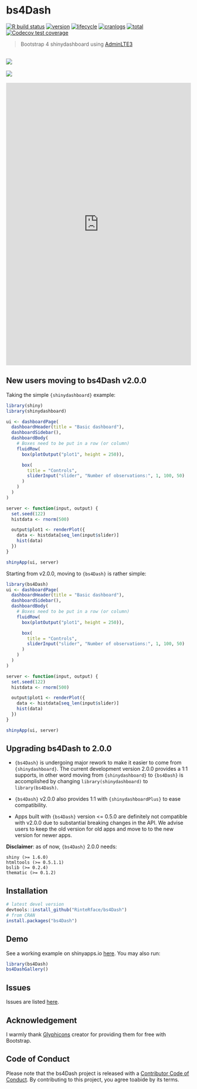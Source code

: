 # bs4Dash 

[![R build status](https://github.com/RinteRface/bs4Dash/workflows/R-CMD-check/badge.svg)](https://github.com/RinteRface/bs4Dash/actions)
[![version](https://www.r-pkg.org/badges/version/bs4Dash)](https://CRAN.R-project.org/package=bs4Dash)
[![lifecycle](https://img.shields.io/badge/lifecycle-maturing-ff69b4.svg)](https://www.tidyverse.org/lifecycle/#maturing)
[![cranlogs](https://cranlogs.r-pkg.org/badges/bs4Dash)](https://CRAN.R-project.org/package=bs4Dash)
[![total](https://cranlogs.r-pkg.org/badges/grand-total/bs4Dash)](https://www.rpackages.io/package/bs4Dash)
[![Codecov test coverage](https://codecov.io/gh/RinteRface/bs4Dash/branch/master/graph/badge.svg)](https://codecov.io/gh/RinteRface/bs4Dash?branch=master)

<link rel="stylesheet" href="https://cdn.jsdelivr.net/npm/marvel-devices.css@1.0.0/assets/devices.min.css" type="text/css" />

> Bootstrap 4 shinydashboard using [AdminLTE3](https://github.com/ColorlibHQ/AdminLTE)

<br>

<div class="card">
<a href="https://dgranjon.shinyapps.io/virtual_patient_v2/" target="_blank"><img src="https://community.rstudio.com/uploads/default/original/2X/e/eb1013fd09ccf10cbe13da3f0168eebfcb0eba75.gif"></a>
</div>

<br>

<div class="card">
<a href="https://analytichealth.co.uk/pharmly-portal/" target="_blank"><img src="https://analytichealth.co.uk/wp-content/uploads/2021/10/PA-bs4Dash.gif"></a>
</div>

<br>


<div class="marvel-device iphone8 black">
<div class="camera"></div>
<div class="screen">
<iframe width="100%" src="https://dgranjon.shinyapps.io/virtual_patient_v2/" allowfullscreen="" frameborder="0" scrolling="yes" height="770px"></iframe>
</div>
<div class="home"></div>
</div>

## New users moving to bs4Dash v2.0.0

Taking the simple `{shinydashboard}` example:

```r
library(shiny)
library(shinydashboard)

ui <- dashboardPage(
  dashboardHeader(title = "Basic dashboard"),
  dashboardSidebar(),
  dashboardBody(
    # Boxes need to be put in a row (or column)
    fluidRow(
      box(plotOutput("plot1", height = 250)),

      box(
        title = "Controls",
        sliderInput("slider", "Number of observations:", 1, 100, 50)
      )
    )
  )
)

server <- function(input, output) {
  set.seed(122)
  histdata <- rnorm(500)

  output$plot1 <- renderPlot({
    data <- histdata[seq_len(input$slider)]
    hist(data)
  })
}

shinyApp(ui, server)
```

Starting from v2.0.0, moving to `{bs4Dash}` is rather simple:

```r
library(bs4Dash)
ui <- dashboardPage(
  dashboardHeader(title = "Basic dashboard"),
  dashboardSidebar(),
  dashboardBody(
    # Boxes need to be put in a row (or column)
    fluidRow(
      box(plotOutput("plot1", height = 250)),

      box(
        title = "Controls",
        sliderInput("slider", "Number of observations:", 1, 100, 50)
      )
    )
  )
)

server <- function(input, output) {
  set.seed(122)
  histdata <- rnorm(500)

  output$plot1 <- renderPlot({
    data <- histdata[seq_len(input$slider)]
    hist(data)
  })
}

shinyApp(ui, server)
```


## Upgrading bs4Dash to 2.0.0
- `{bs4Dash}` is undergoing major rework to make it easier to come from `{shinydashboard}`. The current development version 2.0.0 provides a 1:1 supports, in other word moving from `{shinydashboard}` to `{bs4Dash}` is accomplished by changing `library(shinydashboard)` to `library(bs4Dash)`. 

- `{bs4Dash}` v2.0.0 also provides 1:1 with `{shinydashboardPlus}` to ease compatibility.

- Apps built with `{bs4Dash}` version <= 0.5.0 are definitely not compatible with v2.0.0 due to substantial breaking changes in the API. We advise users to keep the old version for old apps and move to to the new version for newer apps.

__Disclaimer__: as of now, `{bs4Dash}` 2.0.0 needs:

```
shiny (>= 1.6.0)
htmltools (>= 0.5.1.1)
bslib (>= 0.2.4)
thematic (>= 0.1.2)
```


## Installation

```r
# latest devel version
devtools::install_github("RinteRface/bs4Dash")
# from CRAN
install.packages("bs4Dash")
```

## Demo

See a working example on shinyapps.io [here](https://dgranjon.shinyapps.io/bs4DashDemo/).
You may also run:

```r
library(bs4Dash)
bs4DashGallery()
```

## Issues

Issues are listed [here](https://github.com/RinteRface/bs4Dash/issues). 


## Acknowledgement

I warmly thank [Glyphicons](https://www.glyphicons.com) creator for providing them for free with Bootstrap. 

## Code of Conduct
  
Please note that the bs4Dash project is released with a [Contributor Code of Conduct](https:/contributor-covenant.org/version/2/0/CODE_OF_CONDUCT.html). By contributing to this project, you agree toabide by its terms.
